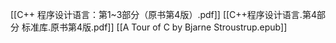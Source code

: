 [[C++ 程序设计语言：第1~3部分（原书第4版）.pdf]]
[[C++程序设计语言.第4部分 标准库.原书第4版.pdf]]
[[A Tour of C by Bjarne Stroustrup.epub]]

